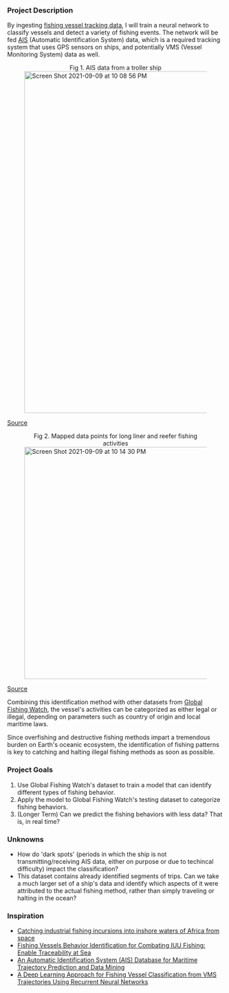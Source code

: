 ### Project Description
By ingesting [fishing vessel tracking data](https://globalfishingwatch.org/data-download/datasets/public-training-data-v1), I will train a neural network to classify vessels and detect a variety of fishing events. The network will be fed [AIS](https://spire.com/wiki/ais-tracking-data-your-ultimate-guide/) (Automatic Identification System) data, which is a required tracking system that uses GPS sensors on ships, and potentially VMS (Vessel Monitoring System) data as well. 

<figure>
 
 <figcaption align="center">Fig 1. AIS data from a troller ship</figcaption>
 <img width="795" alt="Screen Shot 2021-09-09 at 10 08 56 PM" src="https://user-images.githubusercontent.com/58823003/132802815-50380b9b-2feb-476a-940a-ed98fe6fb18c.png">
</figure>

[Source](https://globalfishingwatch.org/data-download/datasets/public-training-data-v1)

<figure>
 
 <figcaption align="center">Fig 2. Mapped data points for long liner and reefer fishing activities</figcaption>
<img width="540" alt="Screen Shot 2021-09-09 at 10 14 30 PM" src="https://user-images.githubusercontent.com/58823003/132803200-79b13c7f-e8fc-4f8e-9dca-6bfb59308848.png">
 
</figure>

[Source](https://link-springer-com.ccl.idm.oclc.org/article/10.1007/s11277-020-07200-w)
 
Combining this identification method with other datasets from [Global Fishing Watch](https://globalfishingwatch.org/data-download/), the vessel's activities can be categorized as either legal or illegal, depending on parameters such as country of origin and local maritime laws.

Since overfishing and destructive fishing methods impart a tremendous burden on Earth's oceanic ecosystem, the identification of fishing patterns is key to catching and halting illegal fishing methods as soon as possible. 


### Project Goals
1. Use Global Fishing Watch's dataset to train a model that can identify different types of fishing behavior.
2. Apply the model to Global Fishing Watch's testing dataset to categorize fishing behaviors.
3. (Longer Term) Can we predict the fishing behaviors with less data? That is, in real time?

### Unknowns
- How do 'dark spots' (periods in which the ship is not transmitting/receiving AIS data, either on purpose or due to techincal difficulty) impact the classification?
- This dataset contains already identified segments of trips. Can we take a much larger set of a ship's data and identify which aspects of it were attributed to the actual fishing method, rather than simply traveling or halting in the ocean?

### Inspiration
- [Catching industrial fishing incursions into inshore waters of Africa from space](https://onlinelibrary-wiley-com.ccl.idm.oclc.org/doi/full/10.1111/faf.12436)
- [Fishing Vessels Behavior Identification for Combating IUU Fishing: Enable Traceability at Sea](https://link-springer-com.ccl.idm.oclc.org/article/10.1007/s11277-020-07200-w)
- [An Automatic Identification System (AIS) Database for
Maritime Trajectory Prediction and Data Mining](https://arxiv.org/pdf/1607.03306.pdf)
- [A Deep Learning Approach for Fishing Vessel Classification from VMS Trajectories Using Recurrent Neural Networks](https://link-springer-com.ccl.idm.oclc.org/chapter/10.1007/978-3-030-44267-5_20)

<!-- ### Markdown

Markdown is a lightweight and easy-to-use syntax for styling your writing. It includes conventions for

```markdown
Syntax highlighted code block

# Header 1
## Header 2
### Header 3

- Bulleted
- List

1. Numbered
2. List

**Bold** and _Italic_ and `Code` text

[Link](url) and ![Image](src)
```

For more details see [GitHub Flavored Markdown](https://guides.github.com/features/mastering-markdown/).

### Jekyll Themes

Your Pages site will use the layout and styles from the Jekyll theme you have selected in your [repository settings](https://github.com/hfmandell/NN-Project/settings/pages). The name of this theme is saved in the Jekyll `_config.yml` configuration file.

### Support or Contact

Having trouble with Pages? Check out our [documentation](https://docs.github.com/categories/github-pages-basics/) or [contact support](https://support.github.com/contact) and we’ll help you sort it out.
 -->
